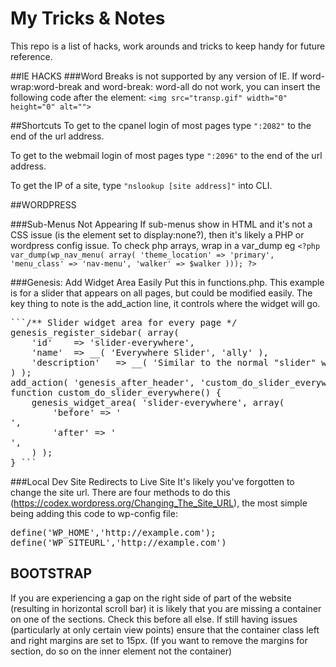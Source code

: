 # My Tricks & Notes

This repo is a list of hacks, work arounds and tricks to keep handy for future reference.

##IE HACKS
###Word Breaks
<wbr> is not supported by any version of IE. If word-wrap:word-break and word-break: word-all do not work, you can insert the following code after the element:
`<img src="transp.gif" width="0" height="0" alt="">`

##Shortcuts
To get to the cpanel login of most pages type `":2082"` to the end of the url address.

To get to the webmail login of most pages type `":2096"` to the end of the url address.

To get the IP of a site, type `"nslookup [site address]"` into CLI.




##WORDPRESS

###Sub-Menus Not Appearing
If sub-menus show in HTML and it's not a CSS issue (is the element set to display:none?), then it's likely a PHP or wordpress config issue.
To check php arrays, wrap in a var_dump eg
```<?php var_dump(wp_nav_menu( array( 'theme_location' => 'primary', 'menu_class' => 'nav-menu', 'walker' => $walker ))); ?>```


###Genesis: Add Widget Area Easily
Put this in functions.php. This example is for a slider that appears on all pages, but could be modified easily. The key thing to note is the add_action line, it controls where the widget will go.
<pre>```/** Slider widget area for every page */
genesis_register_sidebar( array(
	'id'	=> 'slider-everywhere',
	'name'	=> __( 'Everywhere Slider', 'ally' ),
	'description'	=> __( 'Similar to the normal "slider" widget, but appears everywhere, not just the homepage.', 'ally' ),
) ); 
add_action( 'genesis_after_header', 'custom_do_slider_everywhere', 10 );
function custom_do_slider_everywhere() {
	genesis_widget_area( 'slider-everywhere', array(
		'before' => '<div id="slider-wrap"><div class="slider-inner">',
		'after' => '</div></div>',
	) );
} ```</pre>

###Local Dev Site Redirects to Live Site
It's likely you've forgotten to change the site url. There are four methods to do this (https://codex.wordpress.org/Changing_The_Site_URL), the most simple being adding this code to wp-config file:

<pre>define('WP_HOME','http://example.com');
define('WP_SITEURL','http://example.com')</pre>


## BOOTSTRAP
If you are experiencing a gap on the right side of part of the website (resulting in horizontal scroll bar) it is likely that you are missing a container on one of the sections. Check this before all else. If still having issues (particularly at only certain view points) ensure that the container class left and right margins are set to 15px. (If you want to remove the margins for section, do so on the inner element not the container)
